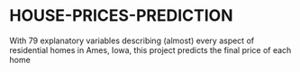 # HOUSE-PRICES-PREDICTION
With 79 explanatory variables describing (almost) every aspect of residential homes in Ames, Iowa, this project predicts the final price of each home
